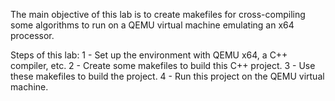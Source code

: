 The main objective of this lab is to create makefiles for cross-compiling some algorithms to run on a QEMU virtual machine emulating an x64 processor.

Steps of this lab:
1 - Set up the environment with QEMU x64, a C++ compiler, etc.
2 - Create some makefiles to build this C++ project.
3 - Use these makefiles to build the project.
4 - Run this project on the QEMU virtual machine.
